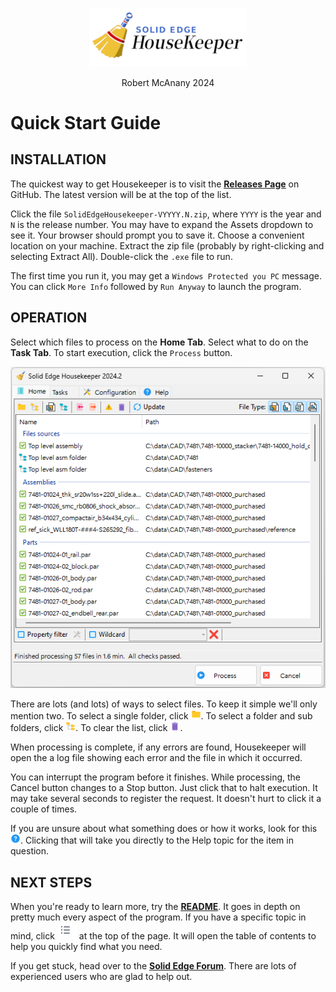 <div class="center">
  <p align=center>
  <img src="My%20Project/media/logo.png" width=50%;>
  <p align=center>
  <span class="description">Robert McAnany 2024</span>
</div>

# Quick Start Guide

## INSTALLATION

The quickest way to get Housekeeper is to visit the [<ins>**Releases Page**</ins>](https://github.com/rmcanany/SolidEdgeHousekeeper/releases) on GitHub. The latest version will be at the top of the list. 

Click the file `SolidEdgeHousekeeper-VYYYY.N.zip`, where `YYYY` is the year and `N` is the release number.  You may have to expand the Assets dropdown to see it.  Your browser should prompt you to save it. Choose a convenient location on your machine. Extract the zip file (probably by right-clicking and selecting Extract All). Double-click the `.exe` file to run.

The first time you run it, you may get a `Windows Protected you PC` message.  You can click `More Info` followed by `Run Anyway` to launch the program. 


## OPERATION

Select which files to process on the **Home Tab**.  Select what to do on the **Task Tab**.  To start execution, click the `Process` button.  

<p align="center">
  <img src="My%20Project/media/home_tab_done.png">
</p>

There are lots (and lots) of ways to select files.  To keep it simple we'll only mention two.  To select a single folder, click ![Folder](Resources/icons8_Folder_16.png).  To select a folder and sub folders, click ![Folders](Resources/icons8_folder_tree_16.png).  To clear the list, click ![Remove All](Resources/icons8_trash_16.png).

When processing is complete, if any errors are found, Housekeeper will open the a log file showing each error and the file in which it occurred. 

You can interrupt the program before it finishes. While processing, the Cancel button changes to a Stop button.  Just click that to halt execution.  It may take several seconds to register the request.  It doesn't hurt to click it a couple of times.

If you are unsure about what something does or how it works, look for this ![Folder](Resources/icons8_help_16.png).  Clicking that will take you directly to the Help topic for the item in question.

## NEXT STEPS

When you're ready to learn more, try the [<ins>**README**</ins>](https://github.com/rmcanany/solidedgehousekeeper#readme).  It goes in depth on pretty much every aspect of the program.  If you have a specific topic in mind, click ![Table of Contents](My%20Project/media/table_of_contents_icon.png) at the top of the page.  It will open the table of contents to help you quickly find what you need.

If you get stuck, head over to the [<ins>**Solid Edge Forum**</ins>](https://community.sw.siemens.com/s/topic/0TO4O000000MihiWAC/solid-edge).  There are lots of experienced users who are glad to help out.
